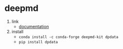 # deepmd

1. link
   * [documentation](https://docs.deepmodeling.org/projects/deepmd/en/master/index.html)
2. install
   * `conda install -c conda-forge deepmd-kit dpdata`
   * `pip install dpdata`
